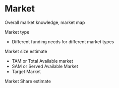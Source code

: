 # Market

Overall market knowledge, market map

Market type
* Different funding needs for different market types

Market size estimate
* TAM or Total Available market
* SAM or Served Available Market
* Target Market

Market Share estimate